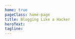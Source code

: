```yaml
---
home: true
pageClass: home-page
title: Blogging Like a Hacker
heroText:
tagline:
---
```


<HomeView />
